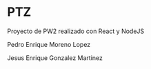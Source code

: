 # PTZ
 Proyecto de PW2 realizado con React y NodeJS

 Pedro Enrique Moreno Lopez

 Jesus Enrique Gonzalez Martinez

 

